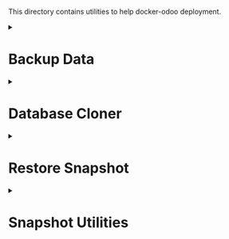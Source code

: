 This directory contains utilities to help docker-odoo deployment.

<details>
<summary>

# Backup Data

</summary>

This utilities will backup Odoo database and its datadir into a zip file. This zip file can be restored using Odoo Database Manager.

See the example file to create the data backup utility (`./scripts/example/backupdata.sh.example`).

  1. Copy the example file. This will export the service name from your cloned respository dirname.
      ```bash
      export SERVICE_NAME=$(basename "$PWD")
      cp ./scripts/example/backupdata.sh.example ./scripts/backupdata-$SERVICE_NAME
      ```

  2. Edit your example file with your favorite text-editor (`vim` or `nano`, etc)
      ```bash
      vi ./scripts/backupdata-$SERVICE_NAME
      ```

  3. You need to find (`ctrl + f`) the `enter` word to see which value should be changed

  4. Save the file and change the permission.
      ```bash
      sudo chmod 755 ./scripts/backupdata-$SERVICE_NAME
      ```

  5. Create a soft-link to system-wide bin
      ```bash
      sudo ln -s $PWD/scripts/backupdata-$SERVICE_NAME /usr/local/sbin/backupdata-$SERVICE_NAME
      ```

  6. Done, you can try to run the command.
      ```bash
      backupdata-$SERVICE_NAME
      ```

</details>

<details>
<summary>

# Database Cloner

</summary>

This utilies will clone the database from the current deployment to it's dev (development), stg (staging), tst (testing), or other deployment.

See the example file to create the database cloner utility (`./scripts/example/databasecloner.sh.example`).

  1. Copy the example file. This will export the service name from your cloned respository dirname.
      ```bash
      export SERVICE_NAME=$(basename "$PWD")
      cp ./scripts/example/databasecloner.sh.example ./scripts/databasecloner-$SERVICE_NAME
      ```

  2. Edit your example file with your favorite text-editor (`vim` or `nano`, etc)
      ```bash
      vi ./scripts/databasecloner-$SERVICE_NAME
      ```

  3. You need to find (`ctrl + f`) the `enter` word to see which value should be changed

  4. Save the file and change the permission.
      ```bash
      sudo chmod 755 ./scripts/databasecloner-$SERVICE_NAME
      ```
  
  5. Create a soft-link to system-wide bin
      ```bash
      sudo ln -s $PWD/scripts/databasecloner-$SERVICE_NAME /usr/local/sbin/databasecloner-$SERVICE_NAME
      ```

  6. Done, you can try to run the command.
      ```bash
      databasecloner-$SERVICE_NAME
      ```

</details>

<details>
<summary>

# Restore Snapshot

</summary>

To use restore snapshot, make sure the main directory (`../`) is has the same name of the archive file. For example, `snapshot-docker-odoo.tar.zst` the main directory name should be `docker-odoo` removing the `snapshot-` prefix and `.tar.zst` suffix.

Before you run the restore snapshot script, you need to prepare [snapshot utilities first](#snapshot-utilities).

</details>

<details>
  <summary>

  # Snapshot Utilities

  </summary>

  See the example file to create the snapshot utility (`./scripts/example/snapshot.sh.example`).

  1. Copy the example file. This will export the service name from your cloned repository dirname.
      ```bash
      export SERVICE_NAME=$(basename "$PWD")
      cp ./scripts/example/snapshot.sh.example ./scripts/snapshot-$SERVICE_NAME
      ```

  2. Edit your example file with your favorite text-editor (`vim` or `nano`, etc)
      ```bash
      vi ./scripts/snapshot-$SERVICE_NAME
      ```

  3. You need to find (`ctrl + f`) the `enter` word to see which value should be changed

  4. Save the file and change the permission.
      ```bash
      sudo chmod 755 ./scripts/snapshot-$SERVICE_NAME
      ```

  5. Create a soft-link to system-wide bin
      ```bash
      sudo ln -s $PWD/scripts/snapshot-$SERVICE_NAME /usr/local/sbin/snapshot-$SERVICE_NAME
      ```

  6. Add a new crontab to run your script (You can skip this step and continue to step 7 if you don't want to use cron for automatic snapshot).
      ```bash
      export SERVICE_NAME=$(basename "$PWD")
      cat << EOF > ~/snapshot-$SERVICE_NAME
      SHELL=/bin/bash
      PATH=/usr/local/sbin:/usr/local/bin:/sbin:/bin:/usr/sbin:/usr/bin
      
      27 */4 * * * root "/usr/local/sbin/snapshot-$SERVICE_NAME"

      EOF

      sudo mv ~/snapshot-$SERVICE_NAME /etc/cron.d/snapshot-$SERVICE_NAME
      sudo chown root: /etc/cron.d/snapshot-$SERVICE_NAME
      sudo chmod 644 /etc/cron.d/snapshot-$SERVICE_NAME
      sudo systemctl restart cron
      ```
      
      > ⚠️ Replace `$SERVICE_NAME` to the value of your root repository name (`basename "$PWD"`).

  7. Rotate the logfile.
      > ⚠️ Make sure you are in the root repository.
      ```bash
      export SERVICE_NAME=$(basename "$PWD")
      sudo cat << EOF > ~/snapshot-$SERVICE_NAME
      /var/log/odoo/_utilities/snapshot-$SERVICE_NAME.log {
          rotate 4
          su root syslog
          olddir /var/log/odoo/_utilities/snapshot-$SERVICE_NAME.log-old
          weekly
          missingok
          #notifempty
          nocreate
          createolddir 775 odoo root
          renamecopy
          compress
          compresscmd /usr/bin/xz
          compressoptions -ze -T 0
          delaycompress
          dateext
          dateformat -%Y%m%d-%H%M%S
      }

      EOF

      sudo chown root: ~/snapshot-$SERVICE_NAME
      sudo chmod 644 ~/snapshot-$SERVICE_NAME
      sudo mv ~/snapshot-$SERVICE_NAME /etc/logrotate.d/snapshot-$SERVICE_NAME
      ```

  8. You can setup Google Cloud Storage for automatic rotate snapshot file or use `logrotate` on Ubuntu.

</details>

